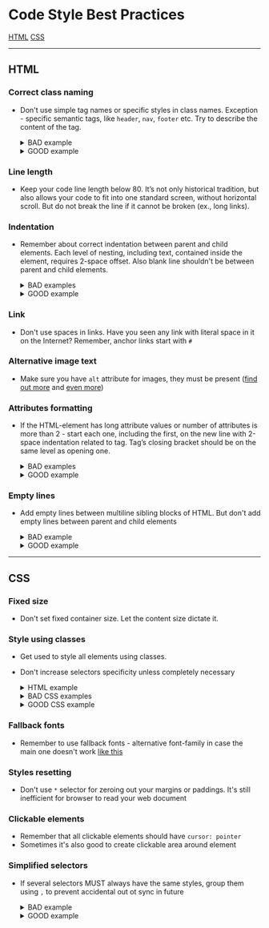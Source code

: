 # Code Style Best Practices

[HTML](#HTML) 
[CSS](#CSS) 

---

## HTML

### Correct class naming
  - Don't use simple tag names or specific styles in class names.
  Exception - specific semantic tags, like `header`, `nav`, `footer` etc.
  Try to describe the content of the tag.
    <details>
      <summary>BAD example</summary>

      ```html
      <nav class="no-padding">
        <ul>
          ...
          <li class="li">
            <a href="#apple" class="a-last-no-decoration">Apple</a>
          </li>
        </ul>
      </nav>
      ```
    </details>
    <details>
      <summary>GOOD example</summary>

      ```html
      <nav class="nav">
        <ul class="nav__list">
          ...
          <li class="nav__item">
            <a href="#apple" class="nav__link">Apple</a>
          </li>
        </ul>
      </nav>
      ```
    </details>

### Line length
  - Keep your code line length below 80.
  It’s not only historical tradition, but also allows your code to fit into one standard screen,
  without horizontal scroll. But do not break the line if it cannot be broken (ex., long links).

### Indentation
  - Remember about correct indentation between parent and child elements.
  Each level of nesting, including text, contained inside the element,
  requires 2-space offset. Also blank line shouldn't be between parent and child elements.
    <details>
      <summary>BAD examples</summary>

      ```html
      <body>
      <div>
      <p>
      Awesome text
      </p>
      </div>
      </body>
      ```
    </details>
    <details>
      <summary>GOOD example</summary>

      ```html
      <body>
        <div>
          <p>
            Awesome text
          </p>
        </div>
      </body>
      ```
      </details>

### Link
  - Don't use spaces in links. Have you seen any link with literal
  space in it on the Internet? Remember, anchor links start with `#`

### Alternative image text
  - Make sure you have `alt` attribute for images, they must be
  present ([find out more](https://osric.com/chris/accidental-developer/2012/01/when-should-alt-text-be-blank/) and [even more](https://9clouds.com/blog/the-importance-of-alt-attributes-aka-alt-text/))

### Attributes formatting
  - If the HTML-element has long attribute values or number of
  attributes is more than 2 - start each one, including the first, on the new
  line with 2-space indentation related to tag. Tag’s closing bracket should be
  on the same level as opening one.
    <details>
      <summary>BAD examples</summary>
      
      ```html
      <input type="text" name="surname" 
             id="surname" required>

      <input type="text" 
             name="surname" 
             id="surname"
             required>

      <input
      type="text" 
      name="surname" 
      id="surname"
      required>

      <input
        type="text" 
        name="surname" 
        id="surname"
        required>
      ```
    </details>
    <details>
      <summary>GOOD example</summary>

      ```html
      <input
        type="text" 
        name="surname" 
        id="surname"
        required
      >
      ```
    </details>

### Empty lines
  - Add empty lines between multiline sibling blocks of HTML.
  But don't add empty lines between parent and child elements
    <details>
      <summary>BAD example</summary>

      ```html
      <ul>

        <li class="nav__item">
          <a href="#home">Home</a>
        </li>
        <li class="nav__item">
          <a href="#shop">Shop</a>
        </li>
        <li class="nav__item">
          <a href="#contacts">Contacts</a>
        </li>

      </ul>
      ```
    </details>

    <details>
      <summary>GOOD example</summary>

      ```html
      <ul>
        <li class="nav__item">
          <a href="#home">Home</a>
        </li>

        <li class="nav__item">
          <a href="#shop">Shop</a>
        </li>

        <li class="nav__item">
          <a href="#contacts">Contacts</a>
        </li>
      </ul>
      ```
    </details>

---

## CSS

### Fixed size
  - Don't set fixed container size. Let the content size dictate it.

### Style using classes
  - Get used to style all elements using classes. 
  - Don't increase selectors specificity unless completely necessary

    <details>
      <summary>HTML example</summary>

      ```html
      <nav class="nav">  
        <ul class="nav__list">  
          ...  
        <ul>  
      </nav>  
      ```
    </details>
    <details>
      <summary>BAD CSS examples</summary>

      ```css
      ul {
        list-style: none
      }
      ```

      ```css
      nav ul {
        list-style: none
      }
      ```
    </details>
    <details>
      <summary>GOOD CSS example</summary>

      ```css
      .nav__list {
        list-style: none
      }
      ```
    </details>

### Fallback fonts
  - Remember to use fallback fonts - alternative font-family in case the main one doesn't work [like this](https://www.w3schools.com/cssref/pr_font_font-family.asp)

### Styles resetting
  - Don't use `*` selector for zeroing out your margins or paddings.
  It's still inefficient for browser to read your web document

### Clickable elements
  - Remember that all clickable elements should have `cursor: pointer`
  - Sometimes it's also good to create clickable area around element

### Simplified selectors
  - If several selectors MUST always have the same styles, group them using `,` to prevent accidental out ot sync in future
    <details>
      <summary>BAD example</summary>

      ```css
      .block--1 {
        background-color: yellowgreen;
      }

      .block--2 {
        background-color: yellowgreen;
      }

      .block--3 {
        background-color: yellowgreen;
      }
      ```
    </details>

    <details>
      <summary>GOOD example</summary>

      ```css
      .block--1,
      .block--2,
      .block--3 {
        background-color: yellowgreen;
      }
      ```
    </details>